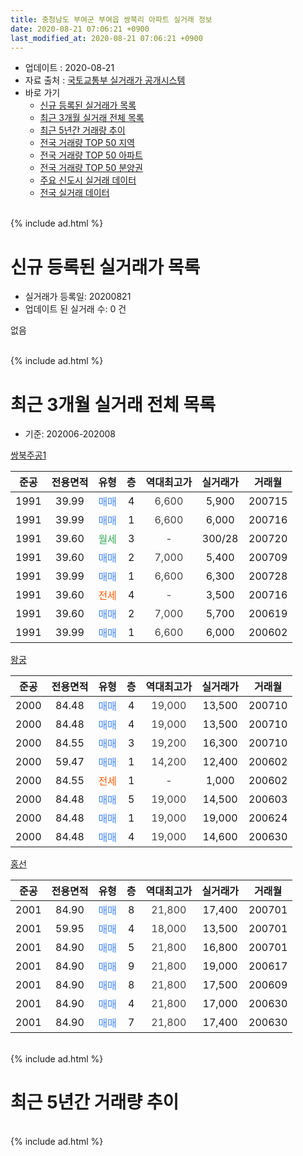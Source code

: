 ```yaml
---
title: 충청남도 부여군 부여읍 쌍북리 아파트 실거래 정보
date: 2020-08-21 07:06:21 +0900
last_modified_at: 2020-08-21 07:06:21 +0900
---
```


* 업데이트 : 2020-08-21
* 자료 출처 : [국토교통부 실거래가 공개시스템](http://rt.molit.go.kr)
* 바로 가기
    * [신규 등록된 실거래가 목록](#신규-등록된-실거래가-목록)
    * [최근 3개월 실거래 전체 목록](#최근-3개월-실거래-전체-목록)
    * [최근 5년간 거래량 추이](#최근-5년간-거래량-추이)
    * [전국 거래량 TOP 50 지역](https://inasie.github.io/apt-trade-info/최근-3개월-전국에서-가장-거래가-많이-발생한-지역)
    * [전국 거래량 TOP 50 아파트](https://inasie.github.io/apt-trade-info/최근-3개월-전국에서-가장-거래가-많이-발생한-아파트)
    * [전국 거래량 TOP 50 분양권](https://inasie.github.io/apt-trade-info/최근-3개월-전국에서-가장-거래가-많이-발생한-분양권)
    * [주요 신도시 실거래 데이터](https://inasie.github.io/apt-trade-info/주요-신도시)
    * [전국 실거래 데이터](https://inasie.github.io/apt-trade-info/전국)
<br>
{% include ad.html %}
<br>

# 신규 등록된 실거래가 목록
* 실거래가 등록일: 20200821
* 업데이트 된 실거래 수: 0 건

없음

<br>
{% include ad.html %}
<br>

# 최근 3개월 실거래 전체 목록
* 기준: 202006-202008


[쌍북주공1](https://search.naver.com/search.naver?query=%EC%B6%A9%EC%B2%AD%EB%82%A8%EB%8F%84+%EB%B6%80%EC%97%AC%EA%B5%B0+%EB%B6%80%EC%97%AC%EC%9D%8D+%EC%8C%8D%EB%B6%81%EB%A6%AC+%EC%8C%8D%EB%B6%81%EC%A3%BC%EA%B3%B51)

|준공|전용면적|유형|층|역대최고가|실거래가|거래월|
|:---:|:---:|:---:|:---:|:---:|:---:|:---:|
|1991|39.99|<span style="color:#4285f3">매매</span>|4|<span style="color:#444444">6,600</span>|5,900|200715|
|1991|39.99|<span style="color:#4285f3">매매</span>|1|<span style="color:#444444">6,600</span>|6,000|200716|
|1991|39.60|<span style="color:#34a853">월세</span>|3|<span style="color:#444444">-</span>|300/28|200720|
|1991|39.60|<span style="color:#4285f3">매매</span>|2|<span style="color:#444444">7,000</span>|5,400|200709|
|1991|39.99|<span style="color:#4285f3">매매</span>|1|<span style="color:#444444">6,600</span>|6,300|200728|
|1991|39.60|<span style="color:#ff5a00">전세</span>|4|<span style="color:#444444">-</span>|3,500|200716|
|1991|39.60|<span style="color:#4285f3">매매</span>|2|<span style="color:#444444">7,000</span>|5,700|200619|
|1991|39.99|<span style="color:#4285f3">매매</span>|1|<span style="color:#444444">6,600</span>|6,000|200602|

[왕궁](https://search.naver.com/search.naver?query=%EC%B6%A9%EC%B2%AD%EB%82%A8%EB%8F%84+%EB%B6%80%EC%97%AC%EA%B5%B0+%EB%B6%80%EC%97%AC%EC%9D%8D+%EC%8C%8D%EB%B6%81%EB%A6%AC+%EC%99%95%EA%B6%81)

|준공|전용면적|유형|층|역대최고가|실거래가|거래월|
|:---:|:---:|:---:|:---:|:---:|:---:|:---:|
|2000|84.48|<span style="color:#4285f3">매매</span>|4|<span style="color:#444444">19,000</span>|13,500|200710|
|2000|84.48|<span style="color:#4285f3">매매</span>|4|<span style="color:#444444">19,000</span>|13,500|200710|
|2000|84.55|<span style="color:#4285f3">매매</span>|3|<span style="color:#444444">19,200</span>|16,300|200710|
|2000|59.47|<span style="color:#4285f3">매매</span>|1|<span style="color:#444444">14,200</span>|12,400|200602|
|2000|84.55|<span style="color:#ff5a00">전세</span>|1|<span style="color:#444444">-</span>|1,000|200602|
|2000|84.48|<span style="color:#4285f3">매매</span>|5|<span style="color:#444444">19,000</span>|14,500|200603|
|2000|84.48|<span style="color:#4285f3">매매</span>|1|<span style="color:#444444">19,000</span>|19,000|200624|
|2000|84.48|<span style="color:#4285f3">매매</span>|4|<span style="color:#444444">19,000</span>|14,600|200630|

[홍선](https://search.naver.com/search.naver?query=%EC%B6%A9%EC%B2%AD%EB%82%A8%EB%8F%84+%EB%B6%80%EC%97%AC%EA%B5%B0+%EB%B6%80%EC%97%AC%EC%9D%8D+%EC%8C%8D%EB%B6%81%EB%A6%AC+%ED%99%8D%EC%84%A0)

|준공|전용면적|유형|층|역대최고가|실거래가|거래월|
|:---:|:---:|:---:|:---:|:---:|:---:|:---:|
|2001|84.90|<span style="color:#4285f3">매매</span>|8|<span style="color:#444444">21,800</span>|17,400|200701|
|2001|59.95|<span style="color:#4285f3">매매</span>|4|<span style="color:#444444">18,000</span>|13,500|200701|
|2001|84.90|<span style="color:#4285f3">매매</span>|5|<span style="color:#444444">21,800</span>|16,800|200701|
|2001|84.90|<span style="color:#4285f3">매매</span>|9|<span style="color:#444444">21,800</span>|19,000|200617|
|2001|84.90|<span style="color:#4285f3">매매</span>|8|<span style="color:#444444">21,800</span>|17,500|200609|
|2001|84.90|<span style="color:#4285f3">매매</span>|4|<span style="color:#444444">21,800</span>|17,000|200630|
|2001|84.90|<span style="color:#4285f3">매매</span>|7|<span style="color:#444444">21,800</span>|17,400|200630|


<br>
{% include ad.html %}
<br>

# 최근 5년간 거래량 추이


<div style="width:100%;">
    <canvas id="deal_progress" height="200"></canvas>
</div>

<script>
new Chart(document.getElementById("deal_progress"), {
    type: 'line',
    data: {
        labels: ['201508','201509','201510','201511','201512','201601','201602','201603','201604','201605','201606','201607','201608','201609','201610','201611','201612','201701','201702','201703','201704','201705','201706','201707','201708','201709','201710','201711','201712','201801','201802','201803','201804','201805','201806','201807','201808','201809','201810','201811','201812','201901','201902','201903','201904','201905','201906','201907','201908','201909','201910','201911','201912','202001','202002','202003','202004','202005','202006','202007','202008'],
        datasets: [{
            label: '매매',
            pointRadius: 1,
            data: [7, 2, 4, 6, 4, 4, 3, 5, 5, 3, 3, 2, 6, 3, 5, 0, 2, 3, 2, 4, 9, 7, 0, 2, 3, 3, 6, 2, 2, 3, 0, 9, 6, 5, 4, 5, 7, 5, 6, 6, 5, 4, 7, 6, 8, 6, 4, 3, 4, 4, 2, 8, 5, 6, 5, 8, 5, 6, 10, 10, 0],
            borderColor: "rgba(255, 201, 14, 1)",
            backgroundColor: "rgba(255, 201, 14, 0.5)",
            fill: false,
            lineTension: 0
        },{
            label: '전월세',
            pointRadius: 1,
            data: [0, 1, 2, 4, 1, 0, 3, 1, 3, 0, 1, 6, 4, 5, 1, 1, 3, 2, 4, 5, 1, 3, 5, 1, 0, 1, 0, 1, 2, 1, 3, 4, 2, 3, 6, 5, 3, 2, 4, 2, 3, 3, 1, 2, 1, 1, 0, 3, 0, 1, 0, 0, 1, 2, 1, 1, 1, 0, 1, 2, 0],
            borderColor: "rgba(0, 141, 185, 1)",
            backgroundColor: "rgba(0, 141, 185, 0.5)",
            fill: false,
            lineTension: 0
        }
        ]
    },
    options: {
        responsive: true,
        title: {
            display: false
        },
        tooltips: {
            mode: 'index',
            intersect: false
        },
        hover: {
            mode: 'nearest',
            intersect: true
        },
        scales: {
            xAxes: [{
                display: true,
                scaleLabel: {
                    display: true,
                    labelString: '년/월'
                }
            }],
            yAxes: [{
                display: true,
                ticks: {
                    suggestedMin: 0,
                },
                scaleLabel: {
                    display: true,
                    labelString: '실거래 수'
                }
            }]
        }
    }
});

</script>


<br>
{% include ad.html %}
<br>

